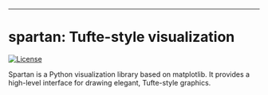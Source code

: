 
--------------------------------------

spartan: Tufte-style visualization
=======================================

[![License](https://img.shields.io/badge/License-BSD%203--Clause-blue.svg)](https://opensource.org/licenses/BSD-3-Clause)


Spartan is a Python visualization library based on matplotlib. It provides a high-level interface for drawing elegant, Tufte-style graphics.

